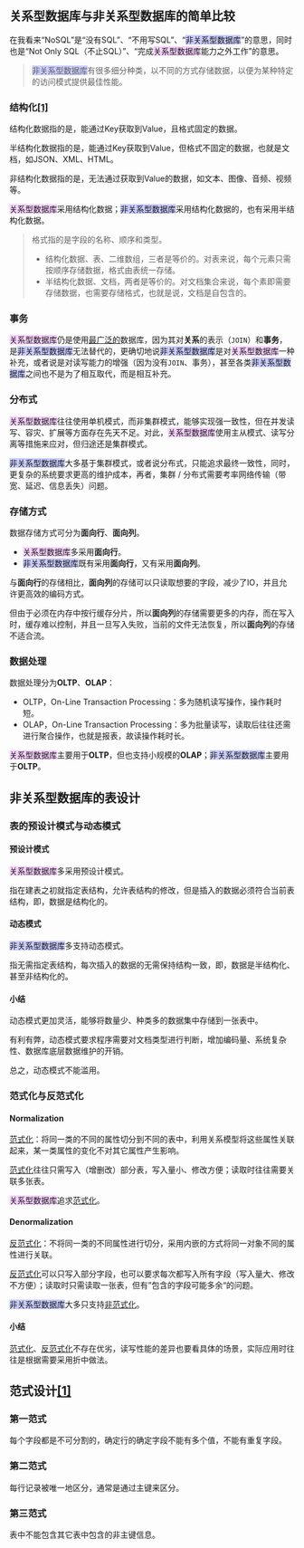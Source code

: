 ## 关系型数据库与非关系型数据库的简单比较

在我看来“NoSQL”是“没有SQL”、“不用写SQL”、“<span style=background:#c9ccff>非关系型数据库</span>”的意思，同时也是“Not Only SQL（不止SQL）”、“完成<span style=background:#f8d2ff>关系型数据库</span>能力之外工作”的意思。

> <span style=background:#c9ccff>非关系型数据库</span>有很多细分种类，以不同的方式存储数据，以便为某种特定的访问模式提供最佳性能。

### 结构化[[1]](https://www.zhihu.com/question/50986354/answer/276099917)

结构化数据指的是，能通过Key获取到Value，且格式固定的数据。

半结构化数据指的是，能通过Key获取到Value，但格式不固定的数据，也就是文档，如JSON、XML、HTML。

非结构化数据指的是，无法通过获取到Value的数据，如文本、图像、音频、视频等。

<span style=background:#f8d2ff>关系型数据库</span>采用结构化数据；<span style=background:#c9ccff>非关系型数据库</span>采用结构化数据的，也有采用半结构化数据。

> 格式指的是字段的名称、顺序和类型。
>
> - 结构化数据、表、二维数组，三者是等价的。对表来说，每个元素只需按顺序存储数据，格式由表统一存储。
> - 半结构化数据、文档，两者是等价的。对文档集合来说，每个素即需要存储数据，也需要存储格式，也就是说，文档是自包含的。

### 事务

<span style=background:#f8d2ff>关系型数据库</span>仍是使用[最广泛的](https://db-engines.com/en/ranking)数据库，因为其对**关系**的表示（`JOIN`）和**事务**，是<span style=background:#c9ccff>非关系型数据库</span>无法替代的，更确切地说<span style=background:#c9ccff>非关系型数据库</span>是对<span style=background:#f8d2ff>关系型数据库</span>一种补充，或者说是对读写能力的增强（因为没有`JOIN`、事务），甚至各类<span style=background:#c9ccff>非关系型数据库</span>之间也不是为了相互取代，而是相互补充。

### 分布式

<span style=background:#f8d2ff>关系型数据库</span>往往使用单机模式，而非集群模式，能够实现强一致性，但在并发读写、容灾、扩展等方面存在先天不足。对此，<span style=background:#f8d2ff>关系型数据库</span>使用主从模式、读写分离等措施来应对，但归途还是集群模式。

<span style=background:#c9ccff>非关系型数据库</span>大多基于集群模式，或者说分布式，只能追求最终一致性，同时，更复杂的系统要求更高的维护成本，再者，集群 / 分布式需要考率网络传输（带宽、延迟、信息丢失）问题。

### 存储方式

数据存储方式可分为**面向行**、**面向列**。

- <span style=background:#f8d2ff>关系型数据库</span>多采用**面向行**。
- <span style=background:#c9ccff>非关系型数据库</span>既有采用**面向行**，又有采用**面向列**。

与**面向行**的存储相比，**面向列**的存储可以只读取想要的字段，减少了IO，并且允许更高效的编码方式。

但由于必须在内存中按行缓存分片，所以**面向列**的存储需要更多的内存，而在写入时，缓存难以控制，并且一旦写入失败，当前的文件无法恢复，所以**面向列**的存储不适合流。

### 数据处理

数据处理分为**OLTP**、**OLAP**：

- OLTP，On-Line Transaction Processing：多为随机读写操作，操作耗时短。
- OLAP，On-Line Transaction Processing：多为批量读写，读取后往往还需进行聚合操作，也就是报表，故读操作耗时长。

<span style=background:#f8d2ff>关系型数据库</span>主要用于**OLTP**，但也支持小规模的**OLAP**；<span style=background:#c9ccff>非关系型数据库</span>主要用于**OLTP**。



## 非关系型数据库的表设计

### 表的预设计模式与动态模式

#### 预设计模式

<span style=background:#f8d2ff>关系型数据库</span>多采用预设计模式。

指在建表之初就指定表结构，允许表结构的修改，但是插入的数据必须符合当前表结构，即，数据是结构化的。

#### 动态模式

<span style=background:#c9ccff>非关系型数据库</span>多支持动态模式。

指无需指定表结构，每次插入的数据的无需保持结构一致，即，数据是半结构化、甚至非结构化的。

#### 小结

动态模式更加灵活，能够将数量少、种类多的数据集中存储到一张表中。

有利有弊，动态模式要求程序需要对文档类型进行判断，增加编码量、系统复杂性、数据库底层数据维护的开销。

总之，动态模式不能滥用。

### 范式化与反范式化

#### Normalization

<u>范式化</u>：将同一类的不同的属性切分到不同的表中，利用关系模型将这些属性关联起来，某一类属性的变化不对其它属性产生影响。

<u>范式化</u>往往只需写入（增删改）部分表，写入量小、修改方便；读取时往往需要关联多张表。

<span style=background:#f8d2ff>关系型数据库</span>追求<u>范式化</u>。

#### Denormalization

<u>反范式化</u>：不将同一类的不同属性进行切分，采用内嵌的方式将同一对象不同的属性进行关联。

<u>反范式化</u>可以只写入部分字段，也可以要求每次都写入所有字段（写入量大、修改不方便）；读取时只需读取一张表，但有”包含的字段可能多余“的问题。

<span style=background:#c9ccff>非关系型数据库</span>大多只支持<u>非范式化</u>。

#### 小结

<u>范式化</u>、<u>反范式化</u>不存在优劣，读写性能的差异也要看具体的场景，实际应用时往往是根据需要采用折中做法。



## 范式设计[[1]](https://baike.baidu.com/item/设计范式/894217)

### 第一范式

每个字段都是不可分割的，确定行的确定字段不能有多个值，不能有重复字段。

### 第二范式

每行记录被唯一地区分，通常是通过主键来区分。

### 第三范式

表中不能包含其它表中包含的非主键信息。

